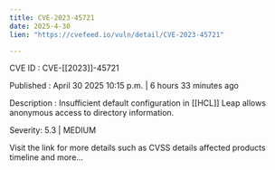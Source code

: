 ```yaml
---
title: CVE-2023-45721
date: 2025-4-30
lien: "https://cvefeed.io/vuln/detail/CVE-2023-45721"

---
```


CVE ID : CVE-[[2023]]-45721

Published :  April 30
2025
10:15 p.m. | 6 hours
33 minutes ago

Description : Insufficient default configuration in  [[HCL]] Leap
allows anonymous access to directory information.

Severity: 5.3 | MEDIUM

Visit the link for more details
such as CVSS details
affected products
timeline
and more...
